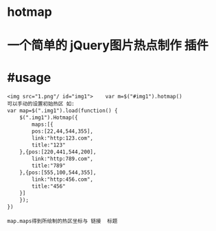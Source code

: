 hotmap
======

一个简单的  jQuery图片热点制作 插件
======
#usage
======
    <img src="1.png"/ id="img1">    var m=$("#img1").hotmap() 
    可以手动的设置初始热区 如:
    var map=$(".img1").load(function() {
        $(".img1").Hotmap({
            maps:[{
            pos:[22,44,544,355],
            link:"http:123.com",
            title:"123"
        },{pos:[220,441,544,200],
            link:"http:789.com",
            title:"789"
        },{pos:[555,100,544,355],
            link:"http:456.com",
            title:"456"
        }]
        });
    })

    map.maps得到所绘制的热区坐标与 链接  标题    